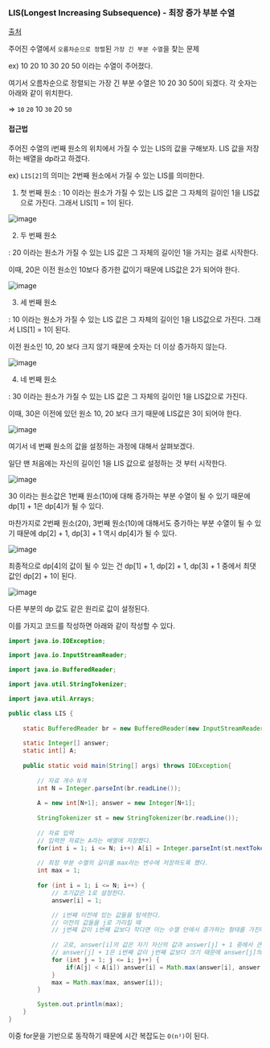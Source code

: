### LIS(Longest Increasing Subsequence) - 최장 증가 부분 수열 

[출처](https://sskl660.tistory.com/89)

주어진 수열에서 `오름차순으로 정렬`된 `가장 긴 부분 수열`을 찾는 문제 

ex) 10 20 10 30 20 50 이라는 수열이 주어졌다.

여기서 오름차순으로 정렬되는 가장 긴 부분 수열은 10 20 30 50이 되겠다. 각 숫자는 아래와 같이 위치한다.

⇒ `10` `20` 10 `30` 20 `50` 

#### 접근법 

주어진 수열의 i번째 원소의 위치에서 가질 수 있는 LIS의 값을 구해보자. LIS 값을 저장하는 배열을 dp라고 하겠다. 

ex) `LIS[2]`의 의미는 2번째 원소에서 가질 수 있는 LIS를 의미한다.

1) 첫 번째 원소 
: 10 이라는 원소가 가질 수 있는 LIS 값은 그 자체의 길이인 1을 LIS값으로 가진다. 그래서 LIS[1] = 1이 된다.

![image](https://user-images.githubusercontent.com/64796257/155066422-1a66211f-9975-4e14-b425-eee84f9fc437.png)

2) 두 번째 원소 

: 20 이라는 원소가 가질 수 있는 LIS 값은 그 자체의 길이인 1을 가지는 걸로 시작한다.  

이때, 20은 이전 원소인 10보다 증가한 값이기 때문에 LIS값은 2가 되어야 한다.

![image](https://user-images.githubusercontent.com/64796257/155066570-284f038f-4d62-4041-9ce0-a5595a50b1fa.png)

3) 세 번째 원소 

: 10 이라는 원소가 가질 수 있는 LIS 값은 그 자체의 길이인 1을 LIS값으로 가진다. 그래서 LIS[1] = 1이 된다.

이전 원소인 10, 20 보다 크지 않기 때문에 숫자는 더 이상 증가하지 않는다.

![image](https://user-images.githubusercontent.com/64796257/155066665-a4778b62-be43-4a52-81dc-b7c897c6a458.png)

4) 네 번째 원소 

: 30 이라는 원소가 가질 수 있는 LIS 값은 그 자체의 길이인 1을 LIS값으로 가진다. 

이때, 30은 이전에 있던 원소 10, 20 보다 크기 때문에 LIS값은 3이 되어야 한다.

![image](https://user-images.githubusercontent.com/64796257/155066794-b5484e3a-ae30-40fd-aa89-d799b1d3b69f.png)

여기서 네 번째 원소의 값을 설정하는 과정에 대해서 살펴보겠다. 

일단 맨 처음에는 자신의 길이인 1을 LIS 값으로 설정하는 것 부터 시작한다. 

![image](https://user-images.githubusercontent.com/64796257/155067581-faa36b95-aa7b-44e4-ba83-221e4e95b206.png)

30 이라는 원소값은 1번째 원소(10)에 대해 증가하는 부분 수열이 될 수 있기 때문에 dp[1] + 1은 dp[4]가 될 수 있다. 

마찬가지로 2번째 원소(20), 3번째 원소(10)에 대해서도 증가하는 부분 수열이 될 수 있기 때문에 dp[2] + 1, dp[3] + 1 역시 dp[4]가 될 수 있다. 

![image](https://user-images.githubusercontent.com/64796257/155067855-1b0b8afe-36af-4ef8-99ea-2d5e42d56338.png)

최종적으로 dp[4]의 값이 될 수 있는 건 dp[1] + 1, dp[2] + 1, dp[3] + 1 중에서 최댓값인 dp[2] + 1이 된다.

![image](https://user-images.githubusercontent.com/64796257/155067964-d5810332-4ce8-431d-8dee-a9c6fbedd419.png)

다른 부분의 dp 값도 같은 원리로 값이 설정된다.

이를 가지고 코드를 작성하면 아래와 같이 작성할 수 있다. 

``` java
import java.io.IOException;

import java.io.InputStreamReader;

import java.io.BufferedReader;

import java.util.StringTokenizer;

import java.util.Arrays;

public class LIS {
	
	static BufferedReader br = new BufferedReader(new InputStreamReader(System.in));
	
	static Integer[] answer;
	static int[] A;
	
	public static void main(String[] args) throws IOException{
		
		// 자료 개수 N개
		int N = Integer.parseInt(br.readLine());
		
		A = new int[N+1]; answer = new Integer[N+1];
		
		StringTokenizer st = new StringTokenizer(br.readLine());
		
		// 자료 입력 
		// 입력한 자료는 A라는 배열에 저장했다. 
		for(int i = 1; i <= N; i++) A[i] = Integer.parseInt(st.nextToken());
		
		// 최장 부분 수열의 길이를 max라는 변수에 저장하도록 했다. 
		int max = 1;
		
		for (int i = 1; i <= N; i++) {
			// 초기값은 1로 설정한다.
			answer[i] = 1;

			// i번째 이전에 있는 값들을 탐색한다.
			// 이전의 값들을 j로 가리킬 때 
			// j번째 값이 i번째 값보다 작다면 이는 수열 안에서 증가하는 형태를 가진다고 할 수 있다.
			
			// 고로, answer[i]의 값은 자기 자신의 값과 answer[j] + 1 중에서 큰 값을 가지도록 한다.
			// answer[j] + 1은 i번째 값이 j번째 값보다 크기 때문에 answer[j]의 값에 1을 더한 것이다. 
			for (int j = 1; j <= i; j++) {
				if(A[j] < A[i]) answer[i] = Math.max(answer[i], answer[j] + 1); 
			}
			max = Math.max(max, answer[i]);
		}

		System.out.println(max);
	}
}

```

이중 for문을 기반으로 동작하기 때문에 시간 복잡도는 `O(n²)`이 된다.
